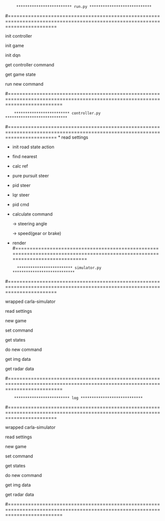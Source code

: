          ************************* run.py ****************************
#=============================================================================================================================

init controller

init game

init dqn

get controller command

get game state

run new command

#===============================================================================================================================

        ************************* controller.py ****************************
#============================================================================================================================= * read settings

* init road state action

* find nearest

* calc ref

* pure pursuit steer

* pid steer

* lqr steer

* pid cmd

* calculate command

   -> steering angle

   -> speed(gear or brake)

* render
#===============================================================================================================================

        ************************* simulator.py ****************************
#=============================================================================================================================

wrapped carla-simulator

read settings

new game

set command

get states

do new command

get img data

get radar data

#===============================================================================================================================

        ************************* log ****************************
#=============================================================================================================================

wrapped carla-simulator

read settings

new game

set command

get states

do new command

get img data

get radar data

#===============================================================================================================================
